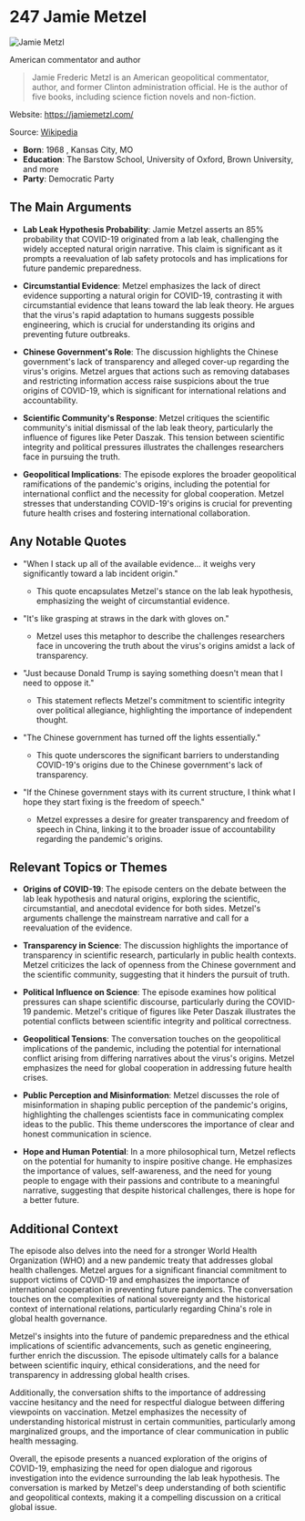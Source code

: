 # 247 Jamie Metzel


![Jamie Metzl](https://encrypted-tbn0.gstatic.com/images?q=tbn:ANd9GcQIaIZF41aJH4AqgDsdbqlB5UUDa2uWsUS0d1hHZ2eINNpXl3j0CbCDrg&s=0)

American commentator and author

> Jamie Frederic Metzl is an American geopolitical commentator, author, and former Clinton administration official. He is the author of five books, including science fiction novels and non-fiction.

Website: https://jamiemetzl.com/

Source: [Wikipedia](https://en.wikipedia.org/wiki/Jamie_Metzl)

- **Born**: 1968 , Kansas City, MO
- **Education**: The Barstow School, University of Oxford, Brown University, and more
- **Party**: Democratic Party


## The Main Arguments

- **Lab Leak Hypothesis Probability**: Jamie Metzel asserts an 85% probability that COVID-19 originated from a lab leak, challenging the widely accepted natural origin narrative. This claim is significant as it prompts a reevaluation of lab safety protocols and has implications for future pandemic preparedness.

- **Circumstantial Evidence**: Metzel emphasizes the lack of direct evidence supporting a natural origin for COVID-19, contrasting it with circumstantial evidence that leans toward the lab leak theory. He argues that the virus's rapid adaptation to humans suggests possible engineering, which is crucial for understanding its origins and preventing future outbreaks.

- **Chinese Government's Role**: The discussion highlights the Chinese government's lack of transparency and alleged cover-up regarding the virus's origins. Metzel argues that actions such as removing databases and restricting information access raise suspicions about the true origins of COVID-19, which is significant for international relations and accountability.

- **Scientific Community's Response**: Metzel critiques the scientific community's initial dismissal of the lab leak theory, particularly the influence of figures like Peter Daszak. This tension between scientific integrity and political pressures illustrates the challenges researchers face in pursuing the truth.

- **Geopolitical Implications**: The episode explores the broader geopolitical ramifications of the pandemic's origins, including the potential for international conflict and the necessity for global cooperation. Metzel stresses that understanding COVID-19's origins is crucial for preventing future health crises and fostering international collaboration.

## Any Notable Quotes

- "When I stack up all of the available evidence... it weighs very significantly toward a lab incident origin."
  - This quote encapsulates Metzel's stance on the lab leak hypothesis, emphasizing the weight of circumstantial evidence.

- "It's like grasping at straws in the dark with gloves on."
  - Metzel uses this metaphor to describe the challenges researchers face in uncovering the truth about the virus's origins amidst a lack of transparency.

- "Just because Donald Trump is saying something doesn't mean that I need to oppose it."
  - This statement reflects Metzel's commitment to scientific integrity over political allegiance, highlighting the importance of independent thought.

- "The Chinese government has turned off the lights essentially."
  - This quote underscores the significant barriers to understanding COVID-19's origins due to the Chinese government's lack of transparency.

- "If the Chinese government stays with its current structure, I think what I hope they start fixing is the freedom of speech."
  - Metzel expresses a desire for greater transparency and freedom of speech in China, linking it to the broader issue of accountability regarding the pandemic's origins.

## Relevant Topics or Themes

- **Origins of COVID-19**: The episode centers on the debate between the lab leak hypothesis and natural origins, exploring the scientific, circumstantial, and anecdotal evidence for both sides. Metzel's arguments challenge the mainstream narrative and call for a reevaluation of the evidence.

- **Transparency in Science**: The discussion highlights the importance of transparency in scientific research, particularly in public health contexts. Metzel criticizes the lack of openness from the Chinese government and the scientific community, suggesting that it hinders the pursuit of truth.

- **Political Influence on Science**: The episode examines how political pressures can shape scientific discourse, particularly during the COVID-19 pandemic. Metzel's critique of figures like Peter Daszak illustrates the potential conflicts between scientific integrity and political correctness.

- **Geopolitical Tensions**: The conversation touches on the geopolitical implications of the pandemic, including the potential for international conflict arising from differing narratives about the virus's origins. Metzel emphasizes the need for global cooperation in addressing future health crises.

- **Public Perception and Misinformation**: Metzel discusses the role of misinformation in shaping public perception of the pandemic's origins, highlighting the challenges scientists face in communicating complex ideas to the public. This theme underscores the importance of clear and honest communication in science.

- **Hope and Human Potential**: In a more philosophical turn, Metzel reflects on the potential for humanity to inspire positive change. He emphasizes the importance of values, self-awareness, and the need for young people to engage with their passions and contribute to a meaningful narrative, suggesting that despite historical challenges, there is hope for a better future.

## Additional Context

The episode also delves into the need for a stronger World Health Organization (WHO) and a new pandemic treaty that addresses global health challenges. Metzel argues for a significant financial commitment to support victims of COVID-19 and emphasizes the importance of international cooperation in preventing future pandemics. The conversation touches on the complexities of national sovereignty and the historical context of international relations, particularly regarding China's role in global health governance.

Metzel's insights into the future of pandemic preparedness and the ethical implications of scientific advancements, such as genetic engineering, further enrich the discussion. The episode ultimately calls for a balance between scientific inquiry, ethical considerations, and the need for transparency in addressing global health crises.

Additionally, the conversation shifts to the importance of addressing vaccine hesitancy and the need for respectful dialogue between differing viewpoints on vaccination. Metzel emphasizes the necessity of understanding historical mistrust in certain communities, particularly among marginalized groups, and the importance of clear communication in public health messaging.

Overall, the episode presents a nuanced exploration of the origins of COVID-19, emphasizing the need for open dialogue and rigorous investigation into the evidence surrounding the lab leak hypothesis. The conversation is marked by Metzel's deep understanding of both scientific and geopolitical contexts, making it a compelling discussion on a critical global issue.